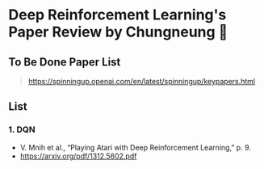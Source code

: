 # Deep Reinforcement Learning's Paper Review by Chungneung 👻

## To Be Done Paper List
> https://spinningup.openai.com/en/latest/spinningup/keypapers.html

## List
### 1. DQN
  * V. Mnih et al., “Playing Atari with Deep Reinforcement Learning,” p. 9.
  * https://arxiv.org/pdf/1312.5602.pdf
